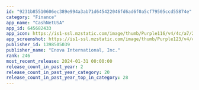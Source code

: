 ```yaml
---
id: "9231b85510606ec389e994a3ab71d645422046fd6ad6f0a5cf79505ccd55874e"
category: "Finance"
app_name: "CashNetUSA"
app_id: 645682433
app_icon: https://is1-ssl.mzstatic.com/image/thumb/Purple116/v4/4c/a7/29/4ca729b9-e10e-37e3-ba0d-1c9c56e28833/AppIcon-0-1x_U007emarketing-0-7-0-85-220.png/1024x1024bb.png
app_screenshot: https://is1-ssl.mzstatic.com/image/thumb/Purple123/v4/c7/26/76/c726764a-74f5-4df9-eca6-6e88c37d4e67/pr_source.png/1242x2688bb.png
publisher_id: 1398505039
publisher_name: "Enova International, Inc."
rank: 246
most_recent_release: 2024-01-31 00:00:00
release_count_in_past_year: 2
release_count_in_past_year_category: 20
release_count_in_past_year_top_in_category: 28
---
```

